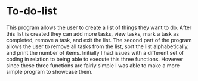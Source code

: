 # To-do-list
This program allows the user to create a list of things they want to do. After this list is created they can add more tasks, view tasks, mark a task as completed, remove a task, and exit the list. The second part of the program allows the user to remove all tasks from the list, sort the list alphabetically, and print the number of items. Initially I had issues with a different set of coding in relation to being able to execute this three functions. However since these three functions are fairly simple I was able to make a more simple program to showcase them.

